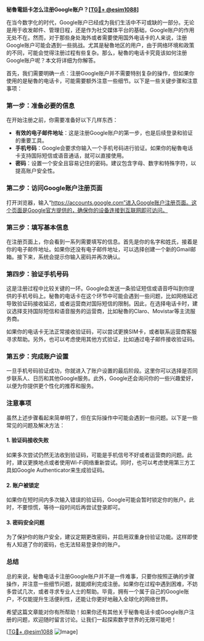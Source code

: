 **秘魯電話卡怎么注册Google账户？[[TG💪+ @esim1088](https://t.me/s/esim1088)]**

在当今数字化的时代，Google账户已经成为我们生活中不可或缺的一部分。无论是用于收发邮件、管理日程，还是作为社交媒体平台的基础，Google账户的作用无处不在。然而，对于那些身处海外或者需要使用国外电话卡的人来说，注册Google账户可能会遇到一些挑战。尤其是秘魯地区的用户，由于网络环境和政策的不同，可能会觉得注册过程有些复杂。那么，秘魯的电话卡究竟该如何注册Google账户呢？本文将详细为你解答。

首先，我们需要明确一点：注册Google账户并不需要特别复杂的操作，但如果你使用的是秘魯的电话卡，可能需要额外注意一些细节。以下是一些关键步骤和注意事项：

### 第一步：准备必要的信息

在开始注册之前，你需要准备好以下几样东西：
- **有效的电子邮件地址**：这是注册Google账户的第一步，也是后续登录和验证的重要工具。
- **手机号码**：Google会要求你输入一个手机号码进行验证。如果你的秘魯电话卡支持国际短信或语音通话，就可以直接使用。
- **密码**：设置一个安全且容易记住的密码。建议包含字母、数字和特殊字符，以提高账户安全性。

### 第二步：访问Google账户注册页面

打开浏览器，输入“https://accounts.google.com”进入Google账户注册页面。这个页面是Google官方提供的，确保你的设备连接到互联网即可访问。

### 第三步：填写基本信息

在注册页面上，你会看到一系列需要填写的信息。首先是你的名字和姓氏，接着是你的电子邮件地址。如果你还没有电子邮件地址，可以选择创建一个新的Gmail邮箱。接下来，系统会提示你输入密码并再次确认。

### 第四步：验证手机号码

这是注册过程中比较关键的一环。Google会发送一条验证短信或语音呼叫到你提供的手机号码上。秘魯的电话卡在这个环节中可能会遇到一些问题，比如网络延迟导致验证码接收延迟，或者运营商对国际短信的限制。因此，在选择电话卡时，建议选择支持国际短信和语音服务的运营商，比如秘魯的Claro、Movistar等主流服务商。

如果你的电话卡无法正常接收验证码，可以尝试更换SIM卡，或者联系运营商客服寻求帮助。另外，也可以考虑使用其他方式验证，比如通过电子邮件接收验证码。

### 第五步：完成账户设置

一旦手机号码验证成功，你就进入了账户设置的最后阶段。这里你可以选择是否同步联系人、日历和其他Google服务。此外，Google还会询问你的一些兴趣爱好，以便为你提供更个性化的推荐和服务。

### 注意事项

虽然上述步骤看起来简单明了，但在实际操作中可能会遇到一些问题。以下是一些常见的问题及解决方法：

#### 1. 验证码接收失败

如果多次尝试仍然无法收到验证码，可能是手机信号不好或者运营商的问题。此时，建议更换地点或者使用Wi-Fi网络重新尝试。同时，也可以考虑使用第三方工具如Google Authenticator来生成验证码。

#### 2. 账户被锁定

如果你在短时间内多次输入错误的验证码，Google可能会暂时锁定你的账户。此时，不要惊慌，等待一段时间后再尝试登录即可。

#### 3. 密码安全问题

为了保护你的账户安全，建议定期更改密码，并启用双重身份验证功能。这样即使有人知道了你的密码，也无法轻易登录你的账户。

### 总结

总的来说，秘魯电话卡注册Google账户并不是一件难事，只要你按照正确的步骤操作，并注意一些细节问题，就能顺利完成注册。如果你在过程中遇到困难，不妨多尝试几次，或者寻求专业人士的帮助。毕竟，拥有一个属于自己的Google账户，不仅能提升生活便利性，还能让你更好地融入全球化的网络世界。

希望这篇文章能对你有所帮助！如果你还有其他关于秘魯电话卡或Google账户注册的问题，欢迎随时留言讨论。让我们一起探索数字世界的无限可能吧！

[[TG💪+ @esim1088](https://t.me/s/esim1088) ![Image](https://i.postimg.cc/4NQfJmqS/Snipaste-2025-05-13-00-14-12.png)]